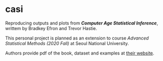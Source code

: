 # casi
Reproducing outputs and plots from ***Computer Age Statistical Inference***, writtem by Bradkey Efron and Trevor Hastie.

This personal project is planned as an extension to course *Advanced Statistical Methods (2020 Fall)* at Seoul National University.

Authors provide pdf of the book, dataset and examples at [their website](https://web.stanford.edu/~hastie/CASI/index.html).
